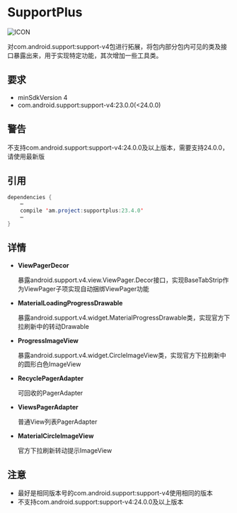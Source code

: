 # SupportPlus
![ICON](https://github.com/AlexMofer/ProjectX/blob/master/supportplus/icon.png)

对com.android.support:support-v4包进行拓展，将包内部分包内可见的类及接口暴露出来，用于实现特定功能，其次增加一些工具类。
## 要求
- minSdkVersion 4
- com.android.support:support-v4:23.0.0(<24.0.0)

## 警告
不支持com.android.support:support-v4:24.0.0及以上版本，需要支持24.0.0，请使用最新版
## 引用
```java
dependencies {
    ⋯
    compile 'am.project:supportplus:23.4.0'
    ⋯
}
```
## 详情
- **ViewPagerDecor**

    暴露android.support.v4.view.ViewPager.Decor接口，实现BaseTabStrip作为ViewPager子项实现自动捆绑ViewPager功能
- **MaterialLoadingProgressDrawable**

    暴露android.support.v4.widget.MaterialProgressDrawable类，实现官方下拉刷新中的转动Drawable
- **ProgressImageView**

    暴露android.support.v4.widget.CircleImageView类，实现官方下拉刷新中的圆形白色ImageView
- **RecyclePagerAdapter**

    可回收的PagerAdapter

- **ViewsPagerAdapter**

    普通View列表PagerAdapter
- **MaterialCircleImageView**

    官方下拉刷新转动提示ImageView
## 注意
- 最好是相同版本号的com.android.support:support-v4使用相同的版本
- 不支持com.android.support:support-v4:24.0.0及以上版本